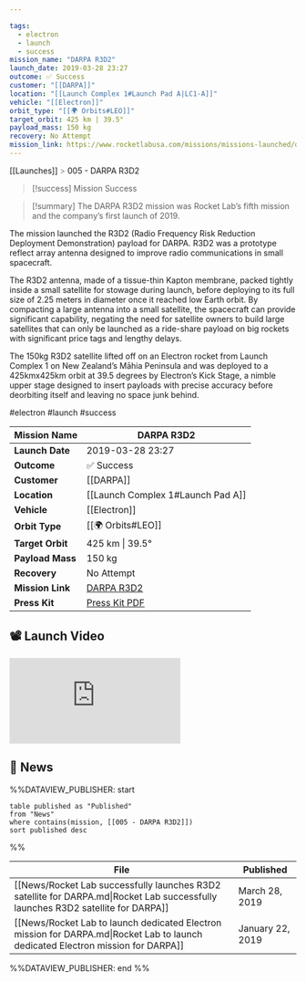 ```yaml
---

tags:
  - electron
  - launch
  - success
mission_name: "DARPA R3D2"
launch_date: 2019-03-28 23:27
outcome: ✅ Success
customer: "[[DARPA]]"
location: "[[Launch Complex 1#Launch Pad A|LC1-A]]"
vehicle: "[[Electron]]"
orbit_type: "[[🌍 Orbits#LEO]]"
target_orbit: 425 km | 39.5°
payload_mass: 150 kg
recovery: No Attempt
mission_link: https://www.rocketlabusa.com/missions/missions-launched/darpa-r3d2/
---
```

[[Launches]]  <span style="color: LightSlateGray">></span>  005 - DARPA R3D2

>[!success] Mission Success

>[!summary]
The DARPA R3D2 mission was Rocket Lab’s fifth mission and the company’s first launch of 2019.
>
The mission launched the R3D2 (Radio Frequency Risk Reduction Deployment Demonstration) payload for DARPA. R3D2 was a prototype reflect array antenna designed to improve radio communications in small spacecraft.
>
The R3D2 antenna, made of a tissue-thin Kapton membrane, packed tightly inside a small satellite for stowage during launch, before deploying to its full size of 2.25 meters in diameter once it reached low Earth orbit. By compacting a large antenna into a small satellite, the spacecraft can provide significant capability, negating the need for satellite owners to build large satellites that can only be launched as a ride-share payload on big rockets with significant price tags and lengthy delays.
>
The 150kg R3D2 satellite lifted off on an Electron rocket from Launch Complex 1 on New Zealand’s Māhia Peninsula and was deployed to a 425kmx425km orbit at 39.5 degrees by Electron’s Kick Stage, a nimble upper stage designed to insert payloads with precise accuracy before deorbiting itself and leaving no space junk behind. 


#electron #launch #success

| **Mission Name** | DARPA R3D2                                                                                    |
| ---------------- | --------------------------------------------------------------------------------------------- |
| **Launch Date**  | 2019-03-28 23:27                                                                              |
| **Outcome**      | ✅ Success                                                                                     |
| **Customer**     | [[DARPA]]                                                                                     |
| **Location**     | [[Launch Complex 1#Launch Pad A]]                                                             |
| **Vehicle**      | [[Electron]]                                                                                  |
| **Orbit Type**   | [[🌍 Orbits#LEO]]                                                                             |
| **Target Orbit** | 425 km &#124; 39.5°                                                                           |
| **Payload Mass** | 150 kg                                                                                        |
| **Recovery**     | No Attempt                                                                                    |
| **Mission Link** | [DARPA R3D2](https://www.rocketlabusa.com/missions/missions-launched/darpa-r3d2/)             |
| **Press Kit**    | [Press Kit PDF](https://rocketlabcorp.com/assets/Uploads/Rocket-Lab-press-kit-DARPA-R3D4.pdf) |


## 📽️ Launch Video

<div class="responsive-video">
<iframe src="https://www.youtube.com/embed/TGhlWMJtDEI" title="Rocket Lab&#39;s Electron - DARPA R3D2 Mission" frameborder="0" allow="accelerometer; autoplay; clipboard-write; encrypted-media; gyroscope; picture-in-picture; web-share" referrerpolicy="strict-origin-when-cross-origin" allowfullscreen></iframe>     
</div>

## 📰 News
%%DATAVIEW_PUBLISHER: start
```
table published as "Published"
from "News"
where contains(mission, [[005 - DARPA R3D2]])
sort published desc
```
%%

| File                                                                                                                             | Published        |
| -------------------------------------------------------------------------------------------------------------------------------- | ---------------- |
| [[News/Rocket Lab successfully launches R3D2 satellite for DARPA.md\|Rocket Lab successfully launches R3D2 satellite for DARPA]] | March 28, 2019   |
| [[News/Rocket Lab to launch dedicated Electron mission for DARPA.md\|Rocket Lab to launch dedicated Electron mission for DARPA]] | January 22, 2019 |

%%DATAVIEW_PUBLISHER: end %%